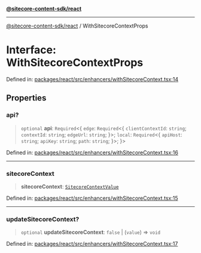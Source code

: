 [**@sitecore-content-sdk/react**](../README.md)

***

[@sitecore-content-sdk/react](../README.md) / WithSitecoreContextProps

# Interface: WithSitecoreContextProps

Defined in: [packages/react/src/enhancers/withSitecoreContext.tsx:14](https://github.com/Sitecore/content-sdk/blob/7431276a7299d7d9f331859c62da70341d8eed40/packages/react/src/enhancers/withSitecoreContext.tsx#L14)

## Properties

### api?

> `optional` **api**: `Required`\<\{ `edge`: `Required`\<\{ `clientContextId`: `string`; `contextId`: `string`; `edgeUrl`: `string`; \}\>; `local`: `Required`\<\{ `apiHost`: `string`; `apiKey`: `string`; `path`: `string`; \}\>; \}\>

Defined in: [packages/react/src/enhancers/withSitecoreContext.tsx:16](https://github.com/Sitecore/content-sdk/blob/7431276a7299d7d9f331859c62da70341d8eed40/packages/react/src/enhancers/withSitecoreContext.tsx#L16)

***

### sitecoreContext

> **sitecoreContext**: [`SitecoreContextValue`](../type-aliases/SitecoreContextValue.md)

Defined in: [packages/react/src/enhancers/withSitecoreContext.tsx:15](https://github.com/Sitecore/content-sdk/blob/7431276a7299d7d9f331859c62da70341d8eed40/packages/react/src/enhancers/withSitecoreContext.tsx#L15)

***

### updateSitecoreContext?

> `optional` **updateSitecoreContext**: `false` \| (`value`) => `void`

Defined in: [packages/react/src/enhancers/withSitecoreContext.tsx:17](https://github.com/Sitecore/content-sdk/blob/7431276a7299d7d9f331859c62da70341d8eed40/packages/react/src/enhancers/withSitecoreContext.tsx#L17)
